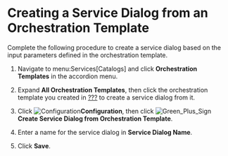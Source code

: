 # Creating a Service Dialog from an Orchestration Template

Complete the following procedure to create a service dialog based on the
input parameters defined in the orchestration template.

1.  Navigate to menu:Services\[Catalogs\] and click **Orchestration
    Templates** in the accordion menu.

2.  Expand **All Orchestration Templates**, then click the orchestration
    template you created in
    [???](#example-adding-orchestration-template) to create a service
    dialog from it.

3.  Click ![Configuration](1847.png)**Configuration**, then click
    ![Green\_Plus\_Sign](1848.png)**Create Service Dialog from
    Orchestration Template**.

4.  Enter a name for the service dialog in **Service Dialog Name**.

5.  Click **Save**.
